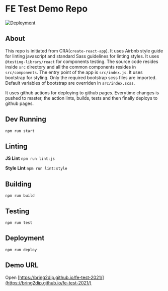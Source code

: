 # FE Test Demo Repo
[![Deployment](https://github.com/bring2dip/fe-test-2021/actions/workflows/deploy.yml/badge.svg?branch=master)](https://github.com/bring2dip/fe-test-2021/actions/workflows/deploy.yml)

## About
This repo is initiated from CRA(`create-react-app`). It uses Airbnb style guide for linting javascript and standard Sass guidelines for linting styles.
It uses `@testing-library/react` for components testing. The source code resides inside `src` directory and all the common components resides in `src/components`.
The entry point of the app is `src/index.js`. It uses bootstrap for styling. Only the required bootstrap scss files are imported. Default variables of bootstrap are overriden in `src/index.scss`.

It uses github actions for deploying to github pages. Everytime changes is pushed to master, the action lints, builds, tests and then finally deploys to github pages.

## Dev Running
`npm run start`

## Linting

**JS Lint**
`npm run lint:js`

**Style Lint**
`npm run lint:style`

## Building

`npm run build`

## Testing

`npm run test`

## Deployment

`npm run deploy`

## Demo URL
Open [https://bring2dip.github.io/fe-test-2021/](https://bring2dip.github.io/fe-test-2021/)


